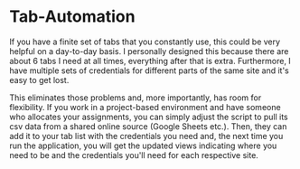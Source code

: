 # Tab-Automation
If you have a finite set of tabs that you constantly use, this could be very helpful on a day-to-day basis.
I personally designed this because there are about 6 tabs I need at all times, everything after that is extra.
Furthermore, I have multiple sets of credentials for different parts of the same site and it's easy to get lost.

This eliminates those problems and, more importantly, has room for flexibility. If you work in a project-based environment and
have someone who allocates your assignments, you can simply adjust the script to pull its csv data from a shared online source (Google Sheets etc.).
Then, they can add it to your tab list with the credentials you need and, the next time you run the application, you
will get the updated views indicating where you need to be and the credentials you'll need for each respective site.
